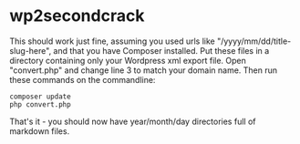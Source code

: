 wp2secondcrack
==============

This should work just fine, assuming you used urls like "/yyyy/mm/dd/title-slug-here", and that you have Composer installed.
Put these files in a directory containing only your Wordpress xml export file.
Open "convert.php" and change line 3 to match your domain name.
Then run these commands on the commandline:
```
composer update
php convert.php
```

That's it - you should now have year/month/day directories full of markdown files.